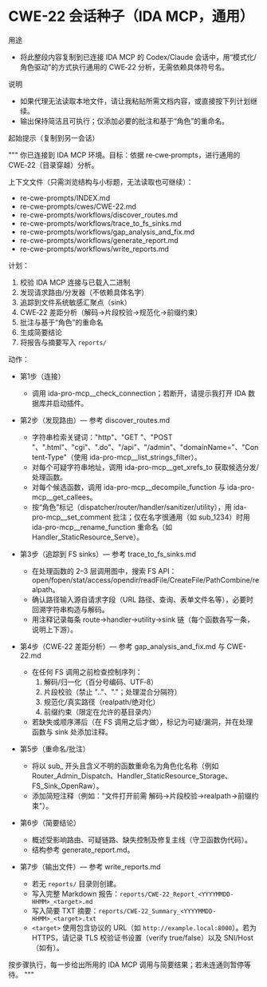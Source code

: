 # CWE-22 会话种子（IDA MCP，通用）

用途
- 将此整段内容复制到已连接 IDA MCP 的 Codex/Claude 会话中，用“模式化/角色驱动”的方式执行通用的 CWE‑22 分析，无需依赖具体符号名。

说明
- 如果代理无法读取本地文件，请让我粘贴所需文档内容，或直接按下列计划继续。
- 输出保持简洁且可执行；仅添加必要的批注和基于“角色”的重命名。

起始提示（复制到另一会话）

"""
你已连接到 IDA MCP 环境。目标：依据 re‑cwe‑prompts，进行通用的 CWE‑22（目录穿越）分析。

上下文文件（只需浏览结构与小标题，无法读取也可继续）：
- re-cwe-prompts/INDEX.md
- re-cwe-prompts/cwes/CWE-22.md
- re-cwe-prompts/workflows/discover_routes.md
- re-cwe-prompts/workflows/trace_to_fs_sinks.md
- re-cwe-prompts/workflows/gap_analysis_and_fix.md
- re-cwe-prompts/workflows/generate_report.md
- re-cwe-prompts/workflows/write_reports.md

计划：
1) 校验 IDA MCP 连接与已载入二进制
2) 发现请求路由/分发器（不依赖具体名字）
3) 追踪到文件系统敏感汇聚点（sink）
4) CWE‑22 差距分析（解码→片段校验→规范化→前缀约束）
5) 批注与基于“角色”的重命名
6) 生成简要结论
7) 将报告与摘要写入 `reports/`

动作：
- 第1步（连接）
  - 调用 ida-pro-mcp__check_connection；若断开，请提示我打开 IDA 数据库并启动插件。

- 第2步（发现路由）— 参考 discover_routes.md
  - 字符串检索关键词："http"、"GET "、"POST "、".html"、"cgi"、".do"、"/api"、"/admin"、"domainName="、"Content-Type"（使用 ida-pro-mcp__list_strings_filter）。
  - 对每个可疑字符串地址，调用 ida-pro-mcp__get_xrefs_to 获取候选分发/处理函数。
  - 对每个候选函数，调用 ida-pro-mcp__decompile_function 与 ida-pro-mcp__get_callees。
  - 按“角色”标记（dispatcher/router/handler/sanitizer/utility），用 ida-pro-mcp__set_comment 批注；仅在名字很通用（如 sub_1234）时用 ida-pro-mcp__rename_function 重命名（如 Handler_StaticResource_Serve）。

- 第3步（追踪到 FS sinks）— 参考 trace_to_fs_sinks.md
  - 在处理函数的 2–3 层调用图中，搜索 FS API：open/fopen/stat/access/opendir/readFile/CreateFile/PathCombine/realpath。
  - 确认路径输入源自请求字段（URL 路径、查询、表单文件名等），必要时回溯字符串构造与解码。
  - 用注释记录每条 route→handler→utility→sink 链（每个函数各写一条，说明上下游）。

- 第4步（CWE‑22 差距分析）— 参考 gap_analysis_and_fix.md 与 CWE-22.md
  - 在任何 FS 调用之前检查控制序列：
    1) 解码/归一化（百分号编码、UTF‑8）
    2) 片段校验（禁止 ".."、"."；处理混合分隔符）
    3) 规范化/真实路径（realpath/绝对化）
    4) 前缀约束（限定在允许的基目录内）
  - 若缺失或顺序滞后（在 FS 调用之后才做），标记为可疑/漏洞，并在处理函数与 sink 处添加注释。

- 第5步（重命名/批注）
  - 将以 sub_ 开头且含义不明的函数重命名为角色化名称（例如 Router_Admin_Dispatch、Handler_StaticResource_Storage、FS_Sink_OpenRaw）。
  - 添加简短注释（例如："文件打开前需 解码→片段校验→realpath→前缀约束"）。

- 第6步（简要结论）
  - 概述受影响路由、可疑链路、缺失控制及修复主线（守卫函数伪代码）。
  - 结构参考 generate_report.md。

- 第7步（输出文件）— 参考 write_reports.md
  - 若无 `reports/` 目录则创建。
  - 写入完整 Markdown 报告：`reports/CWE-22_Report_<YYYYMMDD-HHMM>_<target>.md`
  - 写入简要 TXT 摘要：`reports/CWE-22_Summary_<YYYYMMDD-HHMM>_<target>.txt`
  - `<target>` 使用包含协议的 URL（如 `http://example.local:8000`）。若为 HTTPS，请记录 TLS 校验证书设置（verify true/false）以及 SNI/Host（如有）。

按步骤执行，每一步给出所用的 IDA MCP 调用与简要结果；若未连通则暂停等待。
"""
